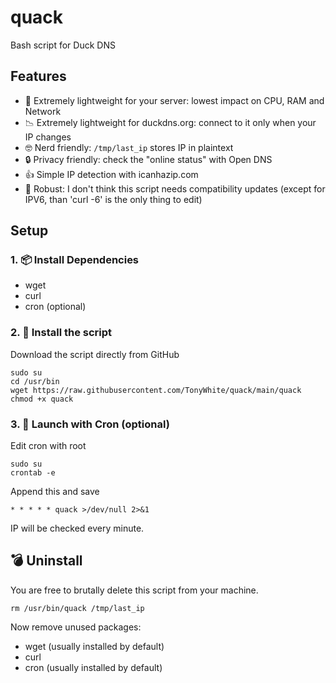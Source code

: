 # quack

Bash script for Duck DNS

## Features

* 🎯 Extremely lightweight for your server: lowest impact on CPU, RAM and Network
* 📉 Extremely lightweight for duckdns.org: connect to it only when your IP changes
* 🤓 Nerd friendly: `/tmp/last_ip` stores IP in plaintext
* 🔒 Privacy friendly: check the "online status" with Open DNS
* 👍 Simple IP detection with icanhazip.com
* 💪 Robust: I don't think this script needs compatibility updates (except for IPV6, than 'curl -6' is the only thing to edit)

## Setup

### 1. 📦 Install Dependencies

* wget
* curl
* cron (optional)

### 2. 📜 Install the script

Download the script directly from GitHub

```
sudo su
cd /usr/bin
wget https://raw.githubusercontent.com/TonyWhite/quack/main/quack
chmod +x quack
```

### 3. 📅 Launch with Cron (optional)

Edit cron with root

```
sudo su
crontab -e
```

Append this and save

```
* * * * * quack >/dev/null 2>&1
```

IP will be checked every minute.

## 💣 Uninstall

You are free to brutally delete this script from your machine.

```
rm /usr/bin/quack /tmp/last_ip
```

Now remove unused packages:

* wget (usually installed by default)
* curl
* cron (usually installed by default)
